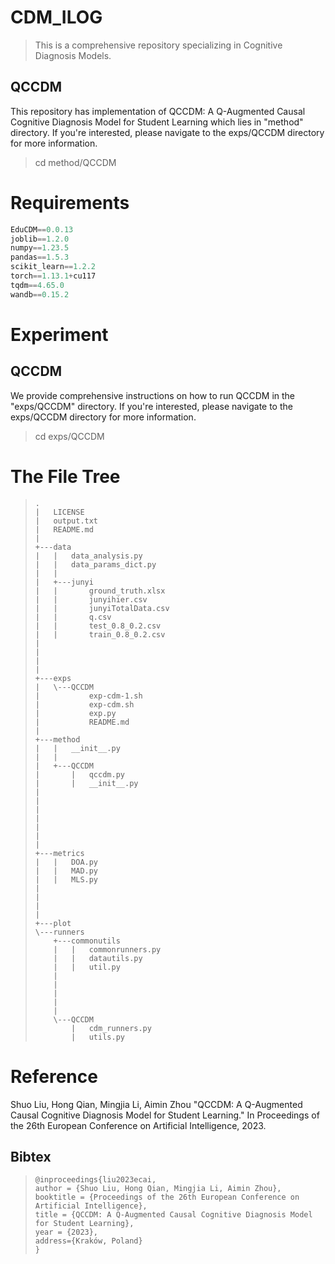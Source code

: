# CDM_ILOG
> This is a comprehensive repository specializing in Cognitive Diagnosis Models.

## QCCDM

This repository has implementation of QCCDM: A Q-Augmented Causal Cognitive Diagnosis Model for Student Learning which lies in "method" directory.  If you're interested, please navigate to the exps/QCCDM directory for more information.

> cd method/QCCDM



# Requirements

```python
EduCDM==0.0.13
joblib==1.2.0
numpy==1.23.5
pandas==1.5.3
scikit_learn==1.2.2
torch==1.13.1+cu117
tqdm==4.65.0
wandb==0.15.2
```

# Experiment

## QCCDM

We provide comprehensive instructions on how to run QCCDM in the "exps/QCCDM" directory. If you're interested, please navigate to the exps/QCCDM directory for more information.

> cd exps/QCCDM

# The File Tree

>
>     .  
>     |   LICENSE
>     |   output.txt
>     |   README.md
>     |   
>     +---data
>     |   |   data_analysis.py
>     |   |   data_params_dict.py
>     |   |   
>     |   +---junyi
>     |   |       ground_truth.xlsx
>     |   |       junyihier.csv
>     |   |       junyiTotalData.csv
>     |   |       q.csv
>     |   |       test_0.8_0.2.csv
>     |   |       train_0.8_0.2.csv
>     |         
>     |   
>     |           
>     |           
>     +---exps
>     |   \---QCCDM
>     |           exp-cdm-1.sh
>     |           exp-cdm.sh
>     |           exp.py
>     |           README.md
>     |           
>     +---method
>     |   |   __init__.py
>     |   |   
>     |   +---QCCDM
>     |       |   qccdm.py
>     |       |   __init__.py
>     |   
>     |   
>     |   
>     |   
>     |   
>     |          
>     |           
>     +---metrics
>     |   |   DOA.py
>     |   |   MAD.py
>     |   |   MLS.py
>     |  
>     |   
>     |           
>     |           
>     +---plot
>     \---runners
>         +---commonutils
>         |   |   commonrunners.py
>         |   |   datautils.py
>         |   |   util.py
>         |   
>         |   
>         |           
>         |           
>         |           
>         \---QCCDM
>             |   cdm_runners.py
>             |   utils.py          

# Reference

Shuo Liu, Hong Qian, Mingjia Li, Aimin Zhou "QCCDM: A Q-Augmented Causal Cognitive Diagnosis Model for Student Learning." In Proceedings of the 26th European Conference on Artificial Intelligence, 2023.

## Bibtex

> ```
> @inproceedings{liu2023ecai,
> author = {Shuo Liu, Hong Qian, Mingjia Li, Aimin Zhou},
> booktitle = {Proceedings of the 26th European Conference on Artificial Intelligence},
> title = {QCCDM: A Q-Augmented Causal Cognitive Diagnosis Model for Student Learning},
> year = {2023},
> address={Kraków, Poland}
> }
> ```
